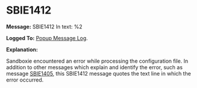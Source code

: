 # SBIE1412

**Message:** SBIE1412 In text: %2

**Logged To:** [Popup Message Log](PopupMessageLog).

**Explanation:**

Sandboxie encountered an error while processing the configuration file. In addition to other messages which explain and identify the error, such as message [SBIE1405](SBIE1405), this SBIE1412 message quotes the text line in which the error occurred.
